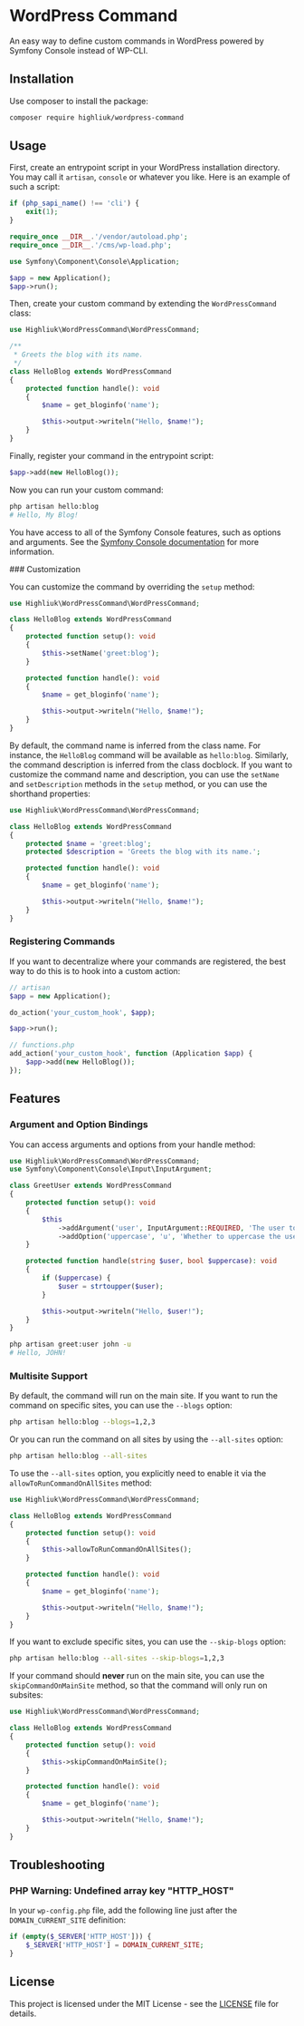 # WordPress Command

An easy way to define custom commands in WordPress powered by Symfony Console instead of WP-CLI.

## Installation

Use composer to install the package:

```bash
composer require highliuk/wordpress-command
```

## Usage

First, create an entrypoint script in your WordPress installation directory. You may call it `artisan`, `console` or whatever you like. Here is an example of such a script:

```php
if (php_sapi_name() !== 'cli') {
    exit(1);
}

require_once __DIR__.'/vendor/autoload.php';
require_once __DIR__.'/cms/wp-load.php';

use Symfony\Component\Console\Application;

$app = new Application();
$app->run();
```

Then, create your custom command by extending the `WordPressCommand` class:

```php
use Highliuk\WordPressCommand\WordPressCommand;

/**
 * Greets the blog with its name.
 */
class HelloBlog extends WordPressCommand
{
    protected function handle(): void
    {
        $name = get_bloginfo('name');

        $this->output->writeln("Hello, $name!");
    }
}
```

Finally, register your command in the entrypoint script:

```php
$app->add(new HelloBlog());
```

Now you can run your custom command:

```bash
php artisan hello:blog
# Hello, My Blog!
```

You have access to all of the Symfony Console features, such as options and arguments. See the [Symfony Console documentation](https://symfony.com/doc/current/components/console.html) for more information.

### Customization

You can customize the command by overriding the `setup` method:

```php
use Highliuk\WordPressCommand\WordPressCommand;

class HelloBlog extends WordPressCommand
{
    protected function setup(): void
    {
        $this->setName('greet:blog');
    }

    protected function handle(): void
    {
        $name = get_bloginfo('name');

        $this->output->writeln("Hello, $name!");
    }
}
```

By default, the command name is inferred from the class name. For instance, the `HelloBlog` command will be available as `hello:blog`. Similarly, the command description is inferred from the class docblock. If you want to customize the command name and description, you can use the `setName` and `setDescription` methods in the `setup` method, or you can use the shorthand properties:

```php
use Highliuk\WordPressCommand\WordPressCommand;

class HelloBlog extends WordPressCommand
{
    protected $name = 'greet:blog';
    protected $description = 'Greets the blog with its name.';

    protected function handle(): void
    {
        $name = get_bloginfo('name');

        $this->output->writeln("Hello, $name!");
    }
}
```

### Registering Commands

If you want to decentralize where your commands are registered, the best way to do this is to hook into a custom action:

```php
// artisan
$app = new Application();

do_action('your_custom_hook', $app);

$app->run();

// functions.php
add_action('your_custom_hook', function (Application $app) {
    $app->add(new HelloBlog());
});
```

## Features

### Argument and Option Bindings

You can access arguments and options from your handle method:

```php
use Highliuk\WordPressCommand\WordPressCommand;
use Symfony\Component\Console\Input\InputArgument;

class GreetUser extends WordPressCommand
{
    protected function setup(): void
    {
        $this
            ->addArgument('user', InputArgument::REQUIRED, 'The user to greet')
            ->addOption('uppercase', 'u', 'Whether to uppercase the user name');
    }

    protected function handle(string $user, bool $uppercase): void
    {
        if ($uppercase) {
            $user = strtoupper($user);
        }

        $this->output->writeln("Hello, $user!");
    }
}
```

```bash
php artisan greet:user john -u
# Hello, JOHN!
```

### Multisite Support

By default, the command will run on the main site. If you want to run the command on specific sites, you can use the `--blogs` option:

```bash
php artisan hello:blog --blogs=1,2,3
```

Or you can run the command on all sites by using the `--all-sites` option:

```bash
php artisan hello:blog --all-sites
```

To use the `--all-sites` option, you explicitly need to enable it via the `allowToRunCommandOnAllSites` method:

```php
use Highliuk\WordPressCommand\WordPressCommand;

class HelloBlog extends WordPressCommand
{
    protected function setup(): void
    {
        $this->allowToRunCommandOnAllSites();
    }

    protected function handle(): void
    {
        $name = get_bloginfo('name');

        $this->output->writeln("Hello, $name!");
    }
}
```

If you want to exclude specific sites, you can use the `--skip-blogs` option:

```bash
php artisan hello:blog --all-sites --skip-blogs=1,2,3
```

If your command should **never** run on the main site, you can use the `skipCommandOnMainSite` method, so that the command will only run on subsites:

```php
use Highliuk\WordPressCommand\WordPressCommand;

class HelloBlog extends WordPressCommand
{
    protected function setup(): void
    {
        $this->skipCommandOnMainSite();
    }

    protected function handle(): void
    {
        $name = get_bloginfo('name');

        $this->output->writeln("Hello, $name!");
    }
}
```

## Troubleshooting

### PHP Warning: Undefined array key "HTTP_HOST"

In your `wp-config.php` file, add the following line just after the `DOMAIN_CURRENT_SITE` definition:

```php
if (empty($_SERVER['HTTP_HOST'])) {
    $_SERVER['HTTP_HOST'] = DOMAIN_CURRENT_SITE;
}
```

## License

This project is licensed under the MIT License - see the [LICENSE](LICENSE) file for details.
